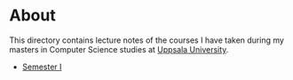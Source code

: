 # About

This directory contains lecture notes of the courses I have taken during my masters in Computer Science studies at [Uppsala University](http://www.it.uu.se/).

- [Semester I](https://diegocasmo.github.io/knowledge/lecture-notes/computer-science-masters-uppsala-university/semester-1)
